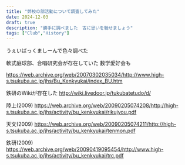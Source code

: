 ```yaml
---
title: "弊校の部活動について調査してみた"
date: 2024-12-03
draft: true
description: "勝手に調べました　古に思いを馳せましょう"
tags: ["Club","History"]
---
```

うぇいばっくましーんで色々調べた

軟式庭球部、合唱研究会が存在していた
数学愛好会も

https://web.archive.org/web/20070302035034/http://www.high-s.tsukuba.ac.jp/jhs/Bu_Kenkyukai/index_BU.htm

鉄研のWikiが存在した
http://wiki.livedoor.jp/tukubatetudo/d/

陸上(2009)
https://web.archive.org/web/20090205074208/http://high-s.tsukuba.ac.jp/jhs/activity/bu_kenkyukai/rikujyou.pdf

天文(2009)
https://web.archive.org/web/20090205074211/http://high-s.tsukuba.ac.jp/jhs/activity/bu_kenkyukai/tenmon.pdf

鉄研(2009)
https://web.archive.org/web/20090419095454/http://www.high-s.tsukuba.ac.jp/jhs/activity/bu_kenkyukai/trc.pdf
